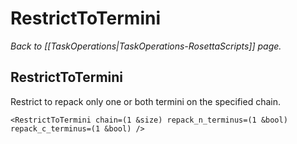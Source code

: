 # RestrictToTermini
*Back to [[TaskOperations|TaskOperations-RosettaScripts]] page.*
## RestrictToTermini

Restrict to repack only one or both termini on the specified chain.

    <RestrictToTermini chain=(1 &size) repack_n_terminus=(1 &bool) repack_c_terminus=(1 &bool) />

